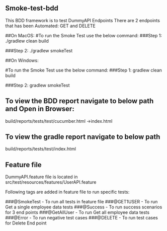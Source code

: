 ## Smoke-test-bdd

This BDD framework is to test DummyAPI Endpoints
There are 2 endpoints that has been Automated: GET and DELETE

##On MacOS:
#To run  the Smoke Test use the below command:
###Step 1: ./gradlew clean build

###Step 2: ./gradlew smokeTest

##On Windows:

#To run  the Smoke Test use the below command:
###Step 1: gradlew clean build

###Step 2: gradlew smokeTest


## To view the BDD report navigate to below path and Open in Browser:
build/reports/tests/test/cucumber.html ->index.html

## To view the gradle report navigate to below path
build/reports/tests/test/index.html

## Feature file
DummyAPI.feature file is located in src/test/resources/features/UserAPI.feature

Following tags are added in feature file to run specific tests:

###@SmokeTest - To run all tests in feature file
###@GET1USER - To run Get a single employee data tests
###@Success - To run success scenarios for 3 end points
###@GetAllUser - To run Get all employee data tests
###@Error - To run negative test cases
###@DELETE - To run test cases for Delete End point


 
